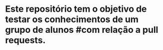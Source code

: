 # Este repositório tem o objetivo de testar os conhecimentos de um grupo de alunos #com relação a pull requests.
